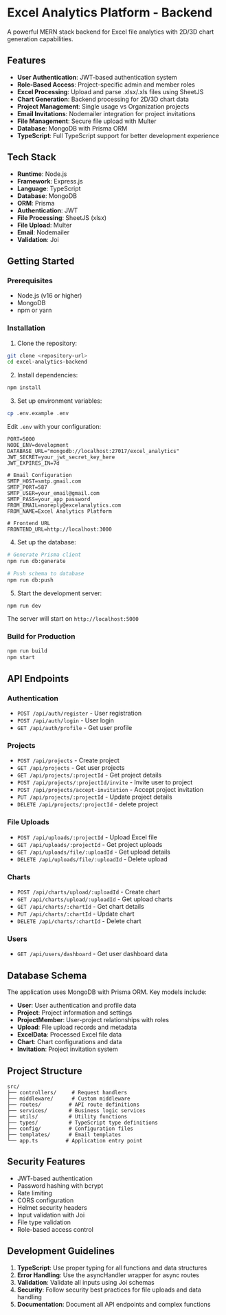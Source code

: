 # Excel Analytics Platform - Backend

A powerful MERN stack backend for Excel file analytics with 2D/3D chart generation capabilities.

## Features

- **User Authentication**: JWT-based authentication system
- **Role-Based Access**: Project-specific admin and member roles
- **Excel Processing**: Upload and parse .xlsx/.xls files using SheetJS
- **Chart Generation**: Backend processing for 2D/3D chart data
- **Project Management**: Single usage vs Organization projects
- **Email Invitations**: Nodemailer integration for project invitations
- **File Management**: Secure file upload with Multer
- **Database**: MongoDB with Prisma ORM
- **TypeScript**: Full TypeScript support for better development experience

## Tech Stack

- **Runtime**: Node.js
- **Framework**: Express.js
- **Language**: TypeScript
- **Database**: MongoDB
- **ORM**: Prisma
- **Authentication**: JWT
- **File Processing**: SheetJS (xlsx)
- **File Upload**: Multer
- **Email**: Nodemailer
- **Validation**: Joi

## Getting Started

### Prerequisites

- Node.js (v16 or higher)
- MongoDB
- npm or yarn

### Installation

1. Clone the repository:
```bash
git clone <repository-url>
cd excel-analytics-backend
```

2. Install dependencies:
```bash
npm install
```

3. Set up environment variables:
```bash
cp .env.example .env
```

Edit `.env` with your configuration:
```env
PORT=5000
NODE_ENV=development
DATABASE_URL="mongodb://localhost:27017/excel_analytics"
JWT_SECRET=your_jwt_secret_key_here
JWT_EXPIRES_IN=7d

# Email Configuration
SMTP_HOST=smtp.gmail.com
SMTP_PORT=587
SMTP_USER=your_email@gmail.com
SMTP_PASS=your_app_password
FROM_EMAIL=noreply@excelanalytics.com
FROM_NAME=Excel Analytics Platform

# Frontend URL
FRONTEND_URL=http://localhost:3000
```

4. Set up the database:
```bash
# Generate Prisma client
npm run db:generate

# Push schema to database
npm run db:push
```

5. Start the development server:
```bash
npm run dev
```

The server will start on `http://localhost:5000`

### Build for Production

```bash
npm run build
npm start
```

## API Endpoints

### Authentication
- `POST /api/auth/register` - User registration
- `POST /api/auth/login` - User login
- `GET /api/auth/profile` - Get user profile

### Projects
- `POST /api/projects` - Create project
- `GET /api/projects` - Get user projects
- `GET /api/projects/:projectId` - Get project details
- `POST /api/projects/:projectId/invite` - Invite user to project
- `POST /api/projects/accept-invitation` - Accept project invitation
- `PUT /api/projects/:projectId` - Update project details
- `DELETE /api/projects/:projectId` - delete project

### File Uploads
- `POST /api/uploads/:projectId` - Upload Excel file
- `GET /api/uploads/:projectId` - Get project uploads
- `GET /api/uploads/file/:uploadId` - Get upload details
- `DELETE /api/uploads/file/:uploadId` - Delete upload

### Charts
- `POST /api/charts/upload/:uploadId` - Create chart
- `GET /api/charts/upload/:uploadId` - Get upload charts
- `GET /api/charts/:chartId` - Get chart details
- `PUT /api/charts/:chartId` - Update chart
- `DELETE /api/charts/:chartId` - Delete chart

### Users
- `GET /api/users/dashboard` - Get user dashboard data

## Database Schema

The application uses MongoDB with Prisma ORM. Key models include:

- **User**: User authentication and profile data
- **Project**: Project information and settings
- **ProjectMember**: User-project relationships with roles
- **Upload**: File upload records and metadata
- **ExcelData**: Processed Excel file data
- **Chart**: Chart configurations and data
- **Invitation**: Project invitation system

## Project Structure

```
src/
├── controllers/     # Request handlers
├── middleware/      # Custom middleware
├── routes/         # API route definitions
├── services/       # Business logic services
├── utils/          # Utility functions
├── types/          # TypeScript type definitions
├── config/         # Configuration files
├── templates/      # Email templates
└── app.ts         # Application entry point
```

## Security Features

- JWT-based authentication
- Password hashing with bcrypt
- Rate limiting
- CORS configuration
- Helmet security headers
- Input validation with Joi
- File type validation
- Role-based access control

## Development Guidelines

1. **TypeScript**: Use proper typing for all functions and data structures
2. **Error Handling**: Use the asyncHandler wrapper for async routes
3. **Validation**: Validate all inputs using Joi schemas
4. **Security**: Follow security best practices for file uploads and data handling
5. **Documentation**: Document all API endpoints and complex functions